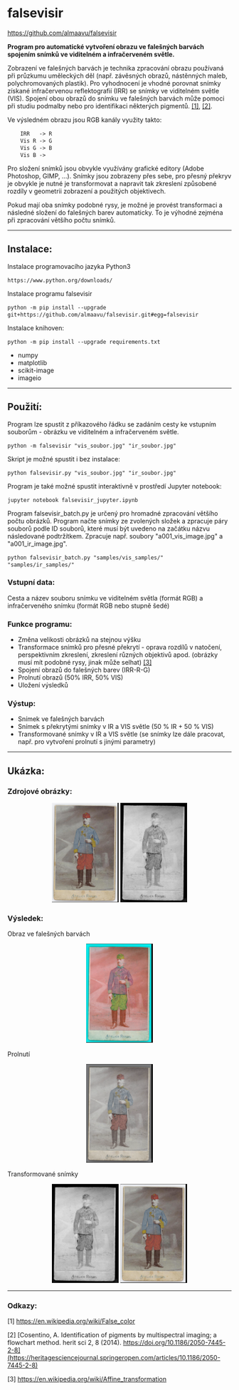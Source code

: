 
# falsevisir
https://github.com/almaavu/falsevisir

**Program pro automatické vytvoření obrazu ve falešných barvách spojením snímků ve viditelném a infračerveném světle.**



Zobrazení ve falešných barvách je technika zpracování obrazu používaná při průzkumu uměleckých děl (např. závěsných obrazů, nástěnných maleb, polychromovaných plastik). Pro vyhodnocení je vhodné porovnat snímky získané infračervenou reflektografií (IRR) se snímky ve viditelném světle (VIS). Spojení obou obrazů do snímku ve falešných barvách může pomoci při studiu podmalby nebo pro identifikaci některých pigmentů. [[1]](#1), [[2]](#2).

Ve výsledném obrazu jsou RGB kanály využity takto:
```
    IRR   -> R
    Vis R -> G
    Vis G -> B
    Vis B ->  
```
Pro složení snímků jsou obvykle využívány grafické editory (Adobe Photoshop, GIMP, ...). Snímky jsou zobrazeny přes sebe, pro přesný překryv je obvykle je nutné je transformovat a napravit tak zkreslení způsobené rozdíly v geometrii zobrazení a použitých objektivech. 

Pokud mají oba snímky podobné rysy, je možné je provést transformaci a následné složení do falešných barev automaticky. To je výhodné zejména při zpracování většího počtu snímků.   

---

## Instalace:

Instalace programovacího jazyka Python3

    https://www.python.org/downloads/
    
Instalace programu falsevisir

    python -m pip install --upgrade git+https://github.com/almaavu/falsevisir.git#egg=falsevisir

    
    
Instalace knihoven:

    python -m pip install --upgrade requirements.txt
    
* numpy
* matplotlib
* scikit-image
* imageio

---

## Použití:

Program lze spustit z příkazového řádku se zadáním cesty ke vstupním souborům - obrázku ve viditelném a infračerveném světle.

    python -m falsevisir "vis_soubor.jpg" "ir_soubor.jpg"  
    
Skript je možné spustit i bez instalace:

    python falsevisir.py "vis_soubor.jpg" "ir_soubor.jpg" 

Program je také možné spustit interaktivně v prostředí Jupyter notebook:

    jupyter notebook falsevisir_jupyter.ipynb

Program falsevisir_batch.py je určený pro hromadné zpracování většího počtu obrázků. Program načte snímky ze zvolených složek a zpracuje páry souborů podle ID souborů, které musí být uvedeno na začátku názvu následované podtržítkem. Zpracuje např. soubory "a001_vis_image.jpg" a "a001_ir_image.jpg". 

    python falsevisir_batch.py "samples/vis_samples/" "samples/ir_samples/"  

### Vstupní data:
Cesta a název souboru snímku ve viditelném světla (formát RGB) a infračerveného snímku (formát RGB nebo stupně šedé)

### Funkce programu:
- Změna velikosti obrázků na stejnou výšku
- Transformace snímků pro přesné překrytí - oprava rozdílů v natočení, perspektivním zkreslení, zkreslení různých objektivů apod. (obrázky musí mít podobné rysy, jinak  může selhat) [[3]](#3)
- Spojení obrazů do falešných barev (IRR-R-G)
- Prolnutí obrazů (50% IRR, 50% VIS)
- Uložení výsledků

### Výstup:
- Snímek ve falešných barvách
- Snímek s překrytými snímky v IR a VIS světle (50 % IR + 50 % VIS)
- Transformované snímky v IR a VIS světle (se snímky lze dále pracovat, např. pro vytvoření prolnutí s jinými parametry)

---

## Ukázka:

### Zdrojové obrázky:
<p align="center">
  <img src="samples/vis_samples/a001_vis_image.jpg" width="150" title="">
  <img src="samples/ir_samples/a001_ir_image.jpg" width="150" alt="">
</p>

### Výsledek:
Obraz ve falešných barvách
<p align="center">
  <img src="samples/false_color_results/a001_ir_image_a001_vis_image_falsecolor.png" width="150">
</p>
Prolnutí
<p align="center">
  <img src="samples/false_color_results/a001_ir_image_a001_vis_image_blend.png" width="150">
</p>
Transformované snímky
<p align="center">
  <img src="samples/false_color_results/a001_ir_image_a001_vis_image_ir_warp.png" width="150">
    <img src="samples/false_color_results/a001_ir_image_a001_vis_image_vi_warp.png" width="150">
</p>

---

### Odkazy:
<a id="1">[1]</a> 
https://en.wikipedia.org/wiki/False_color

<a id="2">[2]</a> 
[Cosentino, A. Identification of pigments by multispectral imaging; a flowchart method. herit sci 2, 8 (2014). https://doi.org/10.1186/2050-7445-2-8](https://heritagesciencejournal.springeropen.com/articles/10.1186/2050-7445-2-8)

<a id="3">[3]</a> 
https://en.wikipedia.org/wiki/Affine_transformation

